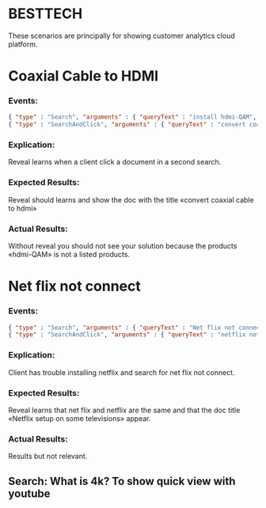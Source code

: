# BESTTECH

These scenarios are principally for showing customer analytics cloud platform. 
# Coaxial Cable to HDMI
### Events:
```json
{ "type" : "Search", "arguments" : { "queryText" : "install hdmi-QAM", "goodQuery" : false } },
{ "type" : "SearchAndClick", "arguments" : { "queryText" : "convert coaxial cable to hdmi", "docClickTitle" : "How to Convert Coaxial Cable to HDMI", "goodQuery" : false } }
```

### Explication: 
Reveal learns when a client click a document in a second search. 
### Expected Results: 
Reveal should learns and show the doc with the title «convert coaxial cable to hdmi»
### Actual Results: 
Without reveal you should not see your solution because the products «hdmi-QAM» is not a listed products. 

# Net flix not connect
### Events:
```json
{ "type" : "Search", "arguments" : { "queryText" : "Net flix not connected", "goodQuery" : false } },
{ "type" : "SearchAndClick", "arguments" : { "queryText" : "netflix not connect", "docClickTitle" : "Netflix setup on some televisions", "goodQuery" : false } }
```
### Explication:
Client has trouble installing netflix and search for net flix not connect. 
### Expected Results: 
Reveal learns that net flix and netflix are the same and that the doc title «Netflix setup on some televisions» appear.
### Actual Results:
Results but not relevant. 

## Search: What is 4k? To show quick view with youtube  



